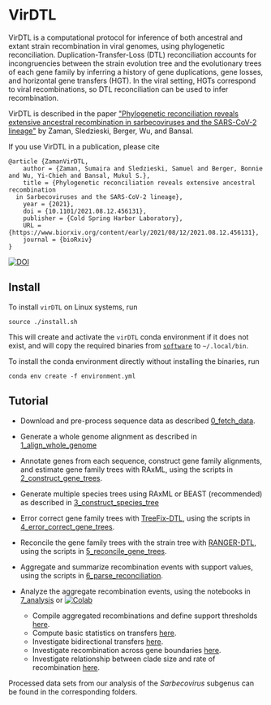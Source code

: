 # VirDTL

VirDTL is a computational protocol for inference of both ancestral and extant
strain recombination in viral genomes, using phylogenetic reconciliation.
Duplication-Transfer-Loss (DTL) reconciliation accounts for incongruencies
between the strain evolution tree and the evolutionary trees of each gene
family by inferring a history of gene duplications, gene losses, and
horizontal gene transfers (HGT). In the viral setting, HGTs correspond to
viral recombinations, so DTL reconciliation can be used to infer
recombination. 

VirDTL is described in the paper ["Phylogenetic reconciliation reveals 
extensive ancestral recombination in sarbecoviruses and the SARS-CoV-2 
lineage"](https://www.biorxiv.org/content/10.1101/2021.08.12.456131v1) by Zaman, Sledzieski, Berger, Wu, and Bansal.

If you use VirDTL in a publication, please cite

```
@article {ZamanVirDTL,
	author = {Zaman, Sumaira and Sledzieski, Samuel and Berger, Bonnie and Wu, Yi-Chieh and Bansal, Mukul S.},
	title = {Phylogenetic reconciliation reveals extensive ancestral recombination 
  in Sarbecoviruses and the SARS-CoV-2 lineage},
	year = {2021},
	doi = {10.1101/2021.08.12.456131},
	publisher = {Cold Spring Harbor Laboratory},
	URL = {https://www.biorxiv.org/content/early/2021/08/12/2021.08.12.456131},
	journal = {bioRxiv}
}
```

[![DOI](https://zenodo.org/badge/381555718.svg)](https://zenodo.org/badge/latestdoi/381555718)


## Install
To install `virDTL` on Linux systems, run
```
source ./install.sh
```
This will create and activate the `virDTL` conda environment if it does not
exist, and will copy the required binaries from 
[`software`](https://github.com/suz11001/virDTL/tree/main/software)
to `~/.local/bin`.

To install the conda environment directly without installing the binaries, run
```
conda env create -f environment.yml
```

## Tutorial

- Download and pre-process sequence data as described [0_fetch_data](https://github.com/suz11001/virDTL/tree/main/0_fetch_data).  
- Generate a whole genome alignment as described in [1_align_whole_genome](https://github.com/suz11001/virDTL/tree/main/1_align_whole_genome)
- Annotate genes from each sequence, construct gene family alignments, and
estimate gene family trees with RAxML, using the scripts in [2_construct_gene_trees](https://github.com/suz11001/virDTL/tree/main/2_construct_gene_trees).  
- Generate multiple species trees using RAxML or BEAST (recommended) as described in [3_construct_species_tree](https://github.com/suz11001/virDTL/tree/main/3_construct_species_tree)
- Error correct gene family trees with [TreeFix-DTL](http://compbio.mit.edu/treefix/tutorial.html),
using the scripts in [4_error_correct_gene_trees](https://github.com/suz11001/virDTL/tree/main/4_error_correct_gene_trees).
- Reconcile the gene family trees with the strain tree with 
[RANGER-DTL](https://compbio.engr.uconn.edu/software/ranger-dtl/), using the 
scripts in 
[5_reconcile_gene_trees](https://github.com/suz11001/virDTL/tree/main/5_reconcile_gene_trees).
- Aggregate and summarize recombination events with support values, using the
scripts in 
[6_parse_reconciliation](https://github.com/suz11001/virDTL/tree/main/6_parse_reconciliation).
- Analyze the aggregate recombination events, using the notebooks in
[7_analysis](https://github.com/suz11001/virDTL/tree/main/7_analysis) or [![Colab](https://colab.research.google.com/assets/colab-badge.svg)](https://colab.research.google.com/drive/1W0zNutKE4sSduYw5hlYm7pgUCD-VSUBo?usp=sharing)

  - Compile aggregated recombinations and define support thresholds [here](https://github.com/suz11001/virDTL/blob/main/7_analysis/00_Clean_Aggregate_Recombinations.ipynb).
  - Compute basic statistics on transfers [here](https://github.com/suz11001/virDTL/blob/main/7_analysis/01_Basic_Statistics.ipynb).
  - Investigate bidirectional transfers [here](https://github.com/suz11001/virDTL/blob/main/7_analysis/02_Bidirectional_Transfers.ipynb).
  - Investigate recombination across gene boundaries [here](https://github.com/suz11001/virDTL/blob/main/7_analysis/03_Grouped_Transfers.ipynb).
  - Investigate relationship between clade size and rate of recombination [here](https://github.com/suz11001/virDTL/blob/main/7_analysis/04_Recombination_by_Clade_Size.ipynb).

Processed data sets from our analysis of the _Sarbecovirus_ subgenus can be
found in the corresponding folders.

